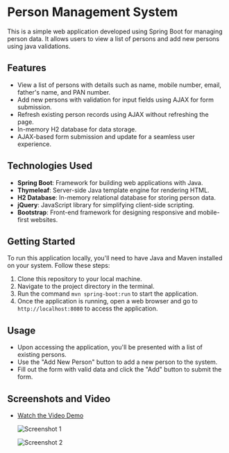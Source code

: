 # Person Management System

This is a simple web application developed using Spring Boot for managing person data. It allows users to view a list of persons and add new persons using java validations.

## Features

- View a list of persons with details such as name, mobile number, email, father's name, and PAN number.
- Add new persons with validation for input fields using AJAX for form submission.
- Refresh existing person records using AJAX without refreshing the page.
- In-memory H2 database for data storage.
- AJAX-based form submission and update for a seamless user experience.

## Technologies Used

- **Spring Boot**: Framework for building web applications with Java.
- **Thymeleaf**: Server-side Java template engine for rendering HTML.
- **H2 Database**: In-memory relational database for storing person data.
- **jQuery**: JavaScript library for simplifying client-side scripting.
- **Bootstrap**: Front-end framework for designing responsive and mobile-first websites.

## Getting Started

To run this application locally, you'll need to have Java and Maven installed on your system. Follow these steps:

1. Clone this repository to your local machine.
2. Navigate to the project directory in the terminal.
3. Run the command `mvn spring-boot:run` to start the application.
4. Once the application is running, open a web browser and go to `http://localhost:8080` to access the application.

## Usage

- Upon accessing the application, you'll be presented with a list of existing persons.
- Use the "Add New Person" button to add a new person to the system.
- Fill out the form with valid data and click the "Add" button to submit the form.

## Screenshots and Video

- [Watch the Video Demo]([https://drive.google.com/your-video-link](https://drive.google.com/file/d/142mSOaI9kfi6kj6P6AosPW5FfvxnZP67/view?usp=sharing))
  
  ![Screenshot 1](https://github.com/tarunKumar0711/SpringBootAjax/assets/68737903/f620eaa8-03a5-4868-9be7-d4b83e611909)

  ![Screenshot 2](https://github.com/tarunKumar0711/SpringBootAjax/assets/68737903/93088370-e939-4f3f-9afb-4fc9d118d1c0)

  
